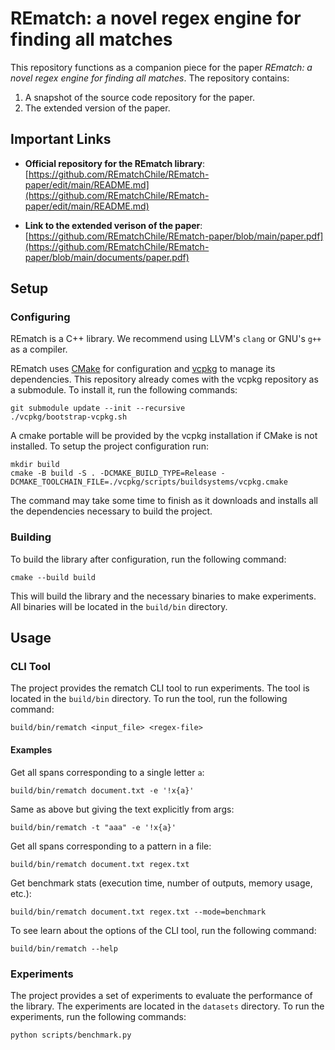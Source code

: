 # **REmatch**: a novel regex engine for finding all matches


This repository functions as a companion piece for the paper _REmatch: a novel regex engine for finding all matches_. The repository contains:
1. A snapshot of the source code repository for the paper.
2. The extended version of the paper.

## **Important Links**

- **Official repository for the REmatch library**:
[https://github.com/REmatchChile/REmatch-paper/edit/main/README.md](https://github.com/REmatchChile/REmatch-paper/edit/main/README.md)

- **Link to the extended verison of the paper**: 
[https://github.com/REmatchChile/REmatch-paper/blob/main/paper.pdf](https://github.com/REmatchChile/REmatch-paper/blob/main/documents/paper.pdf)


## **Setup**
### **Configuring**

REmatch is a C++ library. We recommend using LLVM's `clang` or GNU's `g++` as a compiler. 

REmatch uses [CMake](https://cmake.org/) for configuration and [vcpkg](https://vcpkg.io/en/index.html) to manage its dependencies. This repository already comes with the vcpkg repository as a submodule. To install it, run the following commands:
```
git submodule update --init --recursive
./vcpkg/bootstrap-vcpkg.sh
```

A cmake portable will be provided by the vcpkg installation if CMake is not installed. To setup the project configuration run:
```
mkdir build
cmake -B build -S . -DCMAKE_BUILD_TYPE=Release -DCMAKE_TOOLCHAIN_FILE=./vcpkg/scripts/buildsystems/vcpkg.cmake
```
The command may take some time to finish as it downloads and installs all the dependencies necessary to build the project.

### **Building**

To build the library after configuration, run the following command:
```
cmake --build build
```
This will build the library and the necessary binaries to make experiments. All binaries will be located in the `build/bin` directory.

## **Usage**
### **CLI Tool**
The project provides the rematch CLI tool to run experiments. The tool is located in the `build/bin` directory. To run the tool, run the following command:
```
build/bin/rematch <input_file> <regex-file>
```

#### **Examples**

Get all spans corresponding to a single letter `a`:
```
build/bin/rematch document.txt -e '!x{a}'
```
Same as above but giving the text explicitly from args:
```
build/bin/rematch -t "aaa" -e '!x{a}'
```
Get all spans corresponding to a pattern in a file:
```
build/bin/rematch document.txt regex.txt
```
Get benchmark stats (execution time, number of outputs, memory usage, etc.):
```
build/bin/rematch document.txt regex.txt --mode=benchmark
```
To see learn about the options of the CLI tool, run the following command:
```
build/bin/rematch --help
```

### **Experiments**
The project provides a set of experiments to evaluate the performance of the library. The experiments are located in the `datasets` directory. To run the experiments, run the following commands:
```
python scripts/benchmark.py
```
